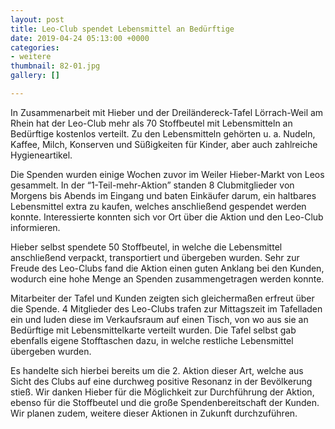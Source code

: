 ```yaml
---
layout: post
title: Leo-Club spendet Lebensmittel an Bedürftige
date: 2019-04-24 05:13:00 +0000
categories:
- weitere
thumbnail: 82-01.jpg
gallery: []

---
```

In Zusammenarbeit mit Hieber und der Dreiländereck-Tafel Lörrach-Weil am Rhein hat der Leo-Club mehr als 70 Stoffbeutel mit Lebensmitteln an Bedürftige kostenlos verteilt. Zu den Lebensmitteln gehörten u. a. Nudeln, Kaffee, Milch, Konserven und Süßigkeiten für Kinder, aber auch zahlreiche Hygieneartikel.

Die Spenden wurden einige Wochen zuvor im Weiler Hieber-Markt von Leos gesammelt. In der “1-Teil-mehr-Aktion” standen 8 Clubmitglieder von Morgens bis Abends im Eingang und baten Einkäufer darum, ein haltbares Lebensmittel extra zu kaufen, welches anschließend gespendet werden konnte. Interessierte konnten sich vor Ort über die Aktion und den Leo-Club informieren.

Hieber selbst spendete 50 Stoffbeutel, in welche die Lebensmittel anschließend verpackt, transportiert und übergeben wurden. Sehr zur Freude des Leo-Clubs fand die Aktion einen guten Anklang bei den Kunden, wodurch eine hohe Menge an Spenden zusammengetragen werden konnte.

Mitarbeiter der Tafel und Kunden zeigten sich gleichermaßen erfreut über die Spende. 4 Mitglieder des Leo-Clubs trafen zur Mittagszeit im Tafelladen ein und luden diese im Verkaufsraum auf einen Tisch, von wo aus sie an Bedürftige mit Lebensmittelkarte verteilt wurden. Die Tafel selbst gab ebenfalls eigene Stofftaschen dazu, in welche restliche Lebensmittel übergeben wurden.

Es handelte sich hierbei bereits um die 2. Aktion dieser Art, welche aus Sicht des Clubs auf eine durchweg positive Resonanz in der Bevölkerung stieß. Wir danken Hieber für die Möglichkeit zur Durchführung der Aktion, ebenso für die Stoffbeutel und die große Spendenbereitschaft der Kunden. Wir planen zudem, weitere dieser Aktionen in Zukunft durchzuführen.
